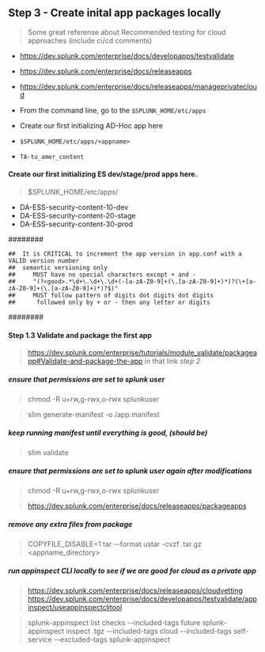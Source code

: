 ## Step 3 - Create inital app packages locally 


> Some great referense about Recommended testing for cloud approaches (include ci/cd comments)
- https://dev.splunk.com/enterprise/docs/developapps/testvalidate
- https://dev.splunk.com/enterprise/docs/releaseapps
- https://dev.splunk.com/enterprise/docs/releaseapps/manageprivatecloud

- From the command line, go to the `$SPLUNK_HOME/etc/apps`
- Create our first initializing AD-Hoc app here
- `$SPLUNK_HOME/etc/apps/<appname>`
- `TA-tu_amer_content`

#### Create our first initializing ES dev/stage/prod apps here.

> $SPLUNK_HOME/etc/apps/<appname>
- DA-ESS-security-content-10-dev
- DA-ESS-security-content-20-stage
- DA-ESS-security-content-30-prod


########
```
##  It is CRITICAL to increment the app version in app.conf with a VALID version number 
##  semantic versioning only
##     MUST have no special characters except + and -
##     "(?<good>.*\d+\.\d+\.\d+(-[a-zA-Z0-9]+(\.[a-zA-Z0-9]+)*)?(\+[a-zA-Z0-9]+(\.[a-zA-Z0-9]+)*)?$)"
##     MUST follow pattern of digits dot digits dot digits 
##      followed only by + or - then any letter or digits 
```
########

#### Step 1.3 Validate and package the first app 

> https://dev.splunk.com/enterprise/tutorials/module_validate/packageapp#Validate-and-package-the-app
> in that link *step 2*

##### ensure that permissions are set to splunk user 
> chmod -R u+rw,g-rwx,o-rwx splunkuser

> slim generate-manifest <appname> -o <appname>/app.manifest

##### keep running manifest until everything is good, (should be)
> slim validate <appname>

##### ensure that permissions are set to splunk user again after modifications
> chmod -R u+rw,g-rwx,o-rwx splunkuser

> https://dev.splunk.com/enterprise/docs/releaseapps/packageapps
##### remove any extra files from package
> COPYFILE_DISABLE=1 tar --format ustar -cvzf <appname>.tar.gz <appname_directory>

##### run appinspect CLI locally to see if we are good for cloud as a private app
> https://dev.splunk.com/enterprise/docs/releaseapps/cloudvetting
> https://dev.splunk.com/enterprise/docs/developapps/testvalidate/appinspect/useappinspectclitool

> splunk-appinspect list checks --included-tags future
> splunk-appinspect inspect <appname>.tgz --included-tags cloud --included-tags self-service --excluded-tags splunk-appinspect
